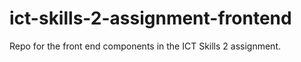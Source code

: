 # ict-skills-2-assignment-frontend
Repo for the front end components in the ICT Skills 2 assignment.
